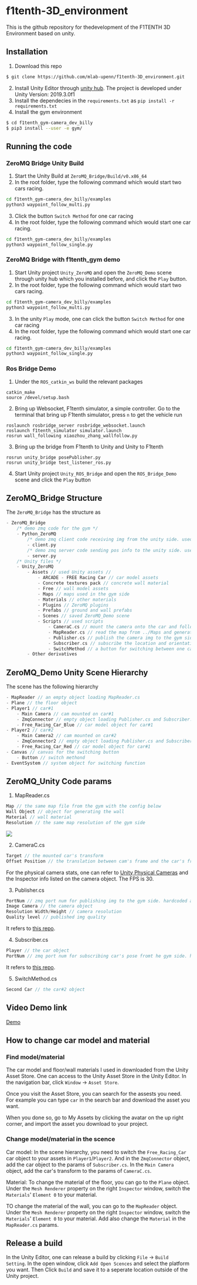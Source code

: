 # f1tenth-3D_environment
This is the github repository for thedevelopment of the F1TENTH 3D Environment based on unity.

## Installation
1. Download this repo
```bash
$ git clone https://github.com/mlab-upenn/f1tenth-3D_environment.git
```
2. Install Unity Editor through [unity hub](https://docs.unity3d.com/Manual/GettingStartedInstallingHub.html). The project is developed under Unity Version: 2019.3.0f1
3. Install the dependecies in the `requirements.txt` as `pip install -r requirements.txt`
4. Install the gym environment
```bash
$ cd f1tenth_gym-camera_dev_billy
$ pip3 install --user -e gym/
```

## Running the code
### ZeroMQ Bridge Unity Build
1. Start the Unity Build at `ZeroMQ_Bridge/Build/v0.x86_64`
2. In the root folder, type the following command which would start two cars racing.
```bash
cd f1tenth_gym-camera_dev_billy/examples
python3 waypoint_follow_multi.py
```
3. Click the button `Switch Method` for one car racing
4. In the root folder, type the following command which would start one car racing.
```bash
cd f1tenth_gym-camera_dev_billy/examples
python3 waypoint_follow_single.py
```
### ZeroMQ Bridge with f1tenth_gym demo
1. Start Unity project `Unity_ZeroMQ` and open the `ZeroMQ_Demo` scene through unity hub which you installed before, and click the `Play` button.
2. In the root folder, type the following command which would start two cars racing.
```bash
cd f1tenth_gym-camera_dev_billy/examples
python3 waypoint_follow_multi.py
```
3. In the unity `Play` mode, one can click the button `Switch Method` for one car racing
4. In the root folder, type the following command which would start one car racing.
```bash
cd f1tenth_gym-camera_dev_billy/examples
python3 waypoint_follow_single.py
```


### Ros Bridge Demo
1. Under the `ROS_catkin_ws` build the relevant packages
```
catkin_make
source /devel/setup.bash
```
2. Bring up Websocket, F1tenth simulator, a simple controller. Go to the terminal that bring up F1tenth simulator, press `n` to get the vehicle run
```
roslaunch rosbridge_server rosbridge_websocket.launch
roslaunch f1tenth_simulator simulator.launch
rosrun wall_following xiaozhou_zhang_wallfollow.py 
```
3. Bring up the bridge from F1tenth to Unity and Unity to F1tenth
```
rosrun unity_bridge posePublisher.py
rosrun unity_bridge test_listener_ros.py 
```
4. Start Unity project `Unity_ROS_Bridge` and open the `ROS_Bridge_Demo` scene and click the `Play` button




## ZeroMQ_Bridge Structure

The `ZeroMQ_Bridge` has the structure as
```C
- ZeroMQ_Bridge
    /* demo zmq code for the gym */
    - Python_ZeroMQ
        /* demo zmq client code receiving img from the unity side. used for reference in the gym environment */
        - client.py 
        /* demo zmq server code sending pos info to the unity side. used for reference in the gym environment */
        - server.py
    /* Unity files */
    - Unity_ZeroMQ
        - Assets // used Unity assets //
            - ARCADE - FREE Racing Car // car model assets
            - Concrete textures pack // concrete wall material
            - Free // wall model assets
            - Maps // maps used in the gym side
            - Materials // other materials
            - Plugins // ZeroMQ plugins
            - Prefabs // ground and wall prefabs
            - Scenes // saved ZeroMQ_Demo scene
            - Scripts // used scripts
                - CameraC.cs // mount the camera onto the car and follow its translation and orientation
                - MapReader.cs // read the map from ../Maps and generate the walls on the floor
                - Publisher.cs // publish the camera img to the gym side
                - Subscriber.cs // subscribe the location and orientation info of the car from the gym side
                - SwitchMethod // a button for switching between one car racing and two cars racing
        - Other derivatives
```

## ZeroMQ_Demo Unity Scene Hierarchy
The scene has the following hierarchy
```C
- MapReader // an empty object loading MapReader.cs
- Plane // the floor object
- Player1 // car#1
    - Main Camera // cam mounted on car#1
    - ZmqConnector // empty object loading Publisher.cs and Subscriber.cs for car#1
    - Free_Racing_Car_Blue // car model object for car#1
- Player2 // car#2
    - Main Camera2 // cam mounted on car#2
    - ZmqConnector2 // empty object loading Publisher.cs and Subscriber.cs for car#2
    - Free_Racing_Car_Red // car model object for car#1
- Canvas // canvas for the switching button
    - Button // switch methond
- EventSystem // system object for switching function
```

## ZeroMQ_Unity Code params
1. MapReader.cs
```C
Map // the same map file from the gym with the config below
Wall Object // object for generating the wall
Material // wall material
Resolution // the same map resolution of the gym side
```
![](./document/map_config.png)

2. CameraC.cs
```C
Target // the mounted car's transform
Offset Position // the translation between cam's frame and the car's frame
```
For the physical camera stats, one can refer to [Unity Physical Cameras](https://docs.unity3d.com/Manual/PhysicalCameras.html) and the Inspector info listed on the camera object. The FPS is 30.

3. Publisher.cs
```C
PortNum // zmq port num for publishing img to the gym side. hardcoded as 12346 now on the gym side
Image Camera // the camera object
Resolution Width/Height // camera resolution
Quality level // published img quality
```
It refers to [this repo](https://github.com/valkjsaaa/Unity-ZeroMQ-Example).

4. Subscriber.cs
```C
Player // the car object
PortNum // zmq port num for subscribing car's pose fromt he gym side. hardcoded as 12345 now on the gym side
```
It refers to [this repo](https://github.com/valkjsaaa/Unity-ZeroMQ-Example).

5. SwitchMethod.cs
```C
Second Car // the car#2 object
```

## Video Demo link
[Demo](https://drive.google.com/file/d/17mPikjnLHj_oWPZpzE_cKq1EdGVkt0eA/view?usp=sharing)

## How to change car model and material
### Find model/material
The car model and floor/wall materials I used in downloaded from the Unity Asset Store. One can access to the Unity Asset Store in the Unity Editor. In the navigation bar, click `Window` -> `Asset Store`.

Once you visit the Asset Store, you can search for the assests you need. For example you can type `car` in the search bar and download the asset you want.

When you done so, go to My Assets by clicking the avatar on the up right corner, and import the asset you download to your project.

### Change model/material in the scence
Car model: In the scene hierarchy, you need to switch the `Free_Racing_Car` car object to your assets in `Player1`/`Player2`. And in the `ZmqConnector` object, add the car object to the params of  `Subscriber.cs`. In the `Main Camera` object, add the car's transform to the params of `CameraC.cs`.

Material: To change the material of the floor, you can go to the `Plane` object. Under the `Mesh Renderer` property on the right `Inspector` window, switch the `Materials`' `Element 0` to your material.

TO change the material of the wall, you can go to the `MapReader` object. Under the `Mesh Renderer` property on the right `Inspector` window, switch the `Materials`' `Element 0` to your material. Add also change the `Material` in the `MapReader.cs` params.

## Release a build
In the Unity Editor, one can release a build by clicking `File` -> `Build Setting`. In the open window, click `Add Open Scences` and select the platform you want. Then Click `Build` and save it to a seperate location outside of the Unity project.